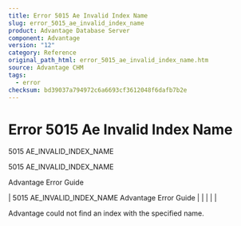 ```yaml
---
title: Error 5015 Ae Invalid Index Name
slug: error_5015_ae_invalid_index_name
product: Advantage Database Server
component: Advantage
version: "12"
category: Reference
original_path_html: error_5015_ae_invalid_index_name.htm
source: Advantage CHM
tags:
  - error
checksum: bd39037a794972c6a6693cf3612048f6dafb7b2e
---
```


# Error 5015 Ae Invalid Index Name

5015 AE\_INVALID\_INDEX\_NAME

5015 AE\_INVALID\_INDEX\_NAME

Advantage Error Guide

| 5015 AE\_INVALID\_INDEX\_NAME  Advantage Error Guide |  |  |  |  |

Advantage could not find an index with the specified name.
